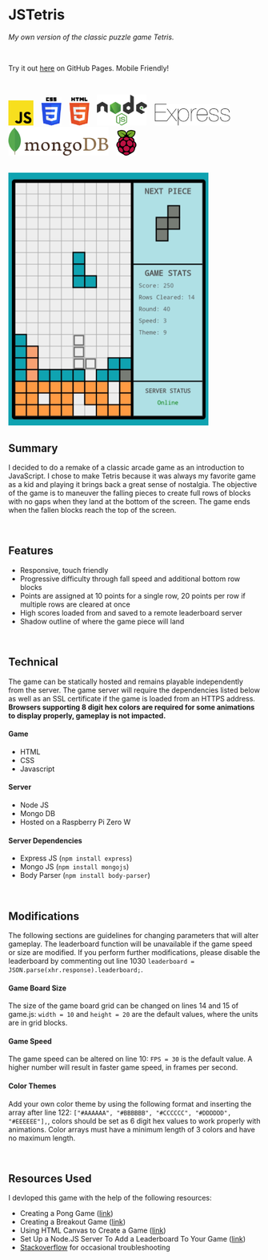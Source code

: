 # JSTetris

_My own version of the classic puzzle game Tetris._

<br>

Try it out [here](https://otterwerks.github.io/JSTetris) on GitHub Pages. Mobile Friendly!

<br>

<p><img src="icons/javascript.svg" width="50">&nbsp&nbsp&nbsp&nbsp<img src="icons/css-3.svg" width="40">&nbsp&nbsp&nbsp&nbsp<img src="icons/html-5.svg" width="40">&nbsp&nbsp&nbsp&nbsp<img src="icons/nodejs.svg" width="100">&nbsp&nbsp&nbsp&nbsp<img src="icons/express.svg" width="150">&nbsp&nbsp&nbsp&nbsp<img src="icons/mongodb.svg" width="200">&nbsp&nbsp&nbsp&nbsp<img src="icons/raspberry-pi.svg" width="40">&nbsp&nbsp&nbsp&nbsp</p>

<br>

<img src="20190213_111052.jpg" width="400">

## Summary

I decided to do a remake of a classic arcade game as an introduction to JavaScript. I chose to make Tetris because it was always my favorite game as a kid and playing it brings back a great sense of nostalgia. The objective of the game is to maneuver the falling pieces to create full rows of blocks with no gaps when they land at the bottom of the screen. The game ends when the fallen blocks reach the top of the screen.

<br>

## Features
- Responsive, touch friendly
- Progressive difficulty through fall speed and additional bottom row blocks
- Points are assigned at 10 points for a single row, 20 points per row if multiple rows are cleared at once
- High scores loaded from and saved to a remote leaderboard server
- Shadow outline of where the game piece will land

<br>

## Technical
The game can be statically hosted and remains playable independently from the server. The game server will require the dependencies listed below as well as an SSL certificate if the game is loaded from an HTTPS address.
**Browsers supporting 8 digit hex colors are required for some animations to display properly, gameplay is not impacted.**

#### Game
- HTML
- CSS
- Javascript

#### Server
- Node JS
- Mongo DB
- Hosted on a Raspberry Pi Zero W

#### Server Dependencies
- Express JS (`npm install express`)
- Mongo JS (`npm install mongojs`)
- Body Parser (`npm install body-parser`)

<br>

## Modifications
The following sections are guidelines for changing parameters that will alter gameplay. The leaderboard function will be unavailable if the game speed or size are modified. If you perform further modifications, please disable the leaderboard by commenting out line 1030 `leaderboard = JSON.parse(xhr.response).leaderboard;`.

#### Game Board Size
The size of the game board grid can be changed on lines 14 and 15 of game.js: `width = 10` and `height = 20` are the default values, where the units are in grid blocks.

#### Game Speed
The game speed can be altered on line 10: `FPS = 30` is the default value. A higher number will result in faster game speed, in frames per second.

#### Color Themes
Add your own color theme by using the following format and inserting the array after line 122: `["#AAAAAA", "#BBBBBB", "#CCCCCC", "#DDDDDD", "#EEEEEE"],`, colors should be set as 6 digit hex values to work properly with animations. Color arrays must have a minimum length of 3 colors and have no maximum length.

<br>

## Resources Used
I devloped this game with the help of the following resources:
- Creating a Pong Game ([link](https://www.udemy.com/code-your-first-game/))
- Creating a Breakout Game ([link](https://developer.mozilla.org/en-US/docs/Games/Tutorials/2D_Breakout_game_pure_JavaScript))
- Using HTML Canvas to Create a Game ([link](https://medium.freecodecamp.org/how-creating-simple-canvas-games-helped-me-6eef839f450e))
- Set Up a Node.JS Server To Add a Leaderboard To Your Game ([link](http://clockworkchilli.com/blog/7_set_up_a_node.js_server_to_add_a_leaderboard_to_your_game))
- [Stackoverflow](https://www.stackoverflow.com) for occasional troubleshooting

